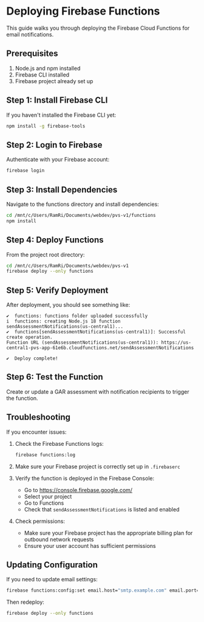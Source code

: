 # Deploying Firebase Functions

This guide walks you through deploying the Firebase Cloud Functions for email notifications.

## Prerequisites

1. Node.js and npm installed
2. Firebase CLI installed
3. Firebase project already set up

## Step 1: Install Firebase CLI

If you haven't installed the Firebase CLI yet:

```bash
npm install -g firebase-tools
```

## Step 2: Login to Firebase

Authenticate with your Firebase account:

```bash
firebase login
```

## Step 3: Install Dependencies

Navigate to the functions directory and install dependencies:

```bash
cd /mnt/c/Users/RamRi/Documents/webdev/pvs-v1/functions
npm install
```

## Step 4: Deploy Functions

From the project root directory:

```bash
cd /mnt/c/Users/RamRi/Documents/webdev/pvs-v1
firebase deploy --only functions
```

## Step 5: Verify Deployment

After deployment, you should see something like:

```
✔  functions: functions folder uploaded successfully
i  functions: creating Node.js 18 function sendAssessmentNotifications(us-central1)...
✔  functions[sendAssessmentNotifications(us-central1)]: Successful create operation.
Function URL (sendAssessmentNotifications(us-central1)): https://us-central1-pvs-app-61e6b.cloudfunctions.net/sendAssessmentNotifications

✔  Deploy complete!
```

## Step 6: Test the Function

Create or update a GAR assessment with notification recipients to trigger the function.

## Troubleshooting

If you encounter issues:

1. Check the Firebase Functions logs:
   ```bash
   firebase functions:log
   ```

2. Make sure your Firebase project is correctly set up in `.firebaserc`

3. Verify the function is deployed in the Firebase Console:
   - Go to https://console.firebase.google.com/
   - Select your project
   - Go to Functions
   - Check that `sendAssessmentNotifications` is listed and enabled

4. Check permissions:
   - Make sure your Firebase project has the appropriate billing plan for outbound network requests
   - Ensure your user account has sufficient permissions

## Updating Configuration

If you need to update email settings:

```bash
firebase functions:config:set email.host="smtp.example.com" email.port="587" email.secure="false" email.user="username" email.pass="password" email.from="from@example.com"
```

Then redeploy:

```bash
firebase deploy --only functions
```